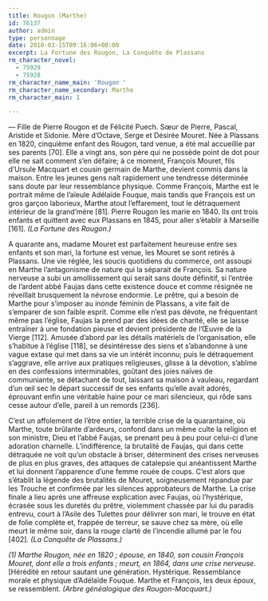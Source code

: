 ```yaml
---
title: Rougon (Marthe)
id: 76137
author: admin
type: personnage
date: 2010-03-15T09:16:06+00:00
excerpt: La Fortune des Rougon, La Conquête de Plassans
rm_character_novel:
  - 75929
  - 75928
rm_character_name_main: 'Rougon '
rm_character_name_secondary: Marthe
rm_character_main: 1

---
```

— Fille de Pierre Rougon et de Félicité Puech. Sœur de Pierre, Pascal, Aristide et Sidonie. Mère d&rsquo;Octave, Serge et Désirée Mouret. Née à Plassans en 1820, cinquième enfant des Rougon, tard venue, a été mal accueillie par ses parents [70]. Elle a vingt ans, son père qui ne possède point de dot pour elle ne sait comment s&rsquo;en défaire; à ce moment, François Mouret, fils d&rsquo;Ursule Macquart et cousin germain de Marthe, devient commis dans la maison. Entre les jeunes gens naît rapidement une tendresse déterminée sans doute par leur ressemblance physique. Comme François, Marthe est le portrait même de l&rsquo;aïeule Adélaïde Fouque, mais tandis que François est un gros garçon laborieux, Marthe atout l&rsquo;effarement, tout le détraquement intérieur de la grand&rsquo;mère [81]. Pierre Rougon les marie en 1840. Ils ont trois enfants et quittent avec eux Plassans en 1845, pour aller s&rsquo;établir à Marseille [161]. _(La Fortune des Rougon.)_

A quarante ans, madame Mouret est parfaitement heureuse entre ses enfants et son mari, la fortune est venue, les Mouret se sont retirés à Plassans. Une vie réglée, les soucis quotidiens du commerce, ont assoupi en Marthe l&rsquo;antagonisme de nature qui la séparait de François. Sa nature nerveuse a subi un amollissement qui serait sans doute définitif, si l&rsquo;entrée de l&rsquo;ardent abbé Faujas dans cette existence douce et comme résignée ne réveillait brusquement la névrose endormie. Le prêtre, qui a besoin de Marthe pour s&rsquo;imposer au inonde féminin de Plassans, a vite fait de s&rsquo;emparer de son faible esprit. Comme elle n&rsquo;est pas dévote, ne fréquentant même pas l&rsquo;église, Faujas la prend par des idées de charité, elle se laisse entraîner à une fondation pieuse et devient présidente de l&rsquo;Œuvre de la Vierge [112]. Amusée d&rsquo;abord par les détails matériels de l&rsquo;organisation, elle s&rsquo;habitue à l&rsquo;église [118], se désintéresse des siens et s&rsquo;abandonne à une vague extase qui met dans sa vie un intérêt inconnu; puis le détraquement s&rsquo;aggrave, elle arrive aux pratiques religieuses, glisse à la dévotion, s&rsquo;abîme en des confessions interminables, goûtant des joies naïves de communiante, se détachant de tout, laissant sa maison à vauleau, regardant d&rsquo;un œil sec le départ successif de ses enfants qu&rsquo;elle avait adorés, éprouvant enfin une véritable haine pour ce mari silencieux, qui rôde sans cesse autour d&rsquo;elle, pareil à un remords [236].

C&rsquo;est un affolement de l&rsquo;être entier, la terrible crise de la quarantaine, où Marthe, toute brûlante d&rsquo;ardeurs, confond dans un même culte la religion et son ministre, Dieu et l&rsquo;abbé Faujas, se prenant peu à peu pour celui-ci d&rsquo;une adoration charnelle. L&rsquo;indifférence, la brutalité de Faujas, qui dans cette détraquée ne voit qu&rsquo;un obstacle à briser, déterminent des crises nerveuses de plus en plus graves, des attaques de catalepsie qui anéantissent Marthe et lui donnent l&rsquo;apparence d&rsquo;une femme rouée de coups. C&rsquo;est alors que s&rsquo;établit la légende des brutalités de Mouret, soigneusement répandue par les Trouche et confirmée par les silences approbateurs de Marthe. La crise finale a lieu après une affreuse explication avec Faujas, où l&rsquo;hystérique, écrasée sous les duretés du prêtre, violemment chassée par lui du paradis entrevu, court à l&rsquo;Asile des Tulettes pour délivrer son mari, le trouve en état de folie complète et, frappée de terreur, se sauve chez sa mère, où elle meurt le même soir, dans la rouge clarté de l&rsquo;incendie allumé par le fou [402]_. (La Conquête de Plassans.)_

_(1) Marthe Rougon, née en 1820 ; épouse, en 1840, son cousin François Mouret, dont elle a trois enfants ; meurt, en 1864, dans une crise nerveuse._ [Hérédité en retour sautant une génération. Hystérique. Ressemblance morale et physique d&rsquo;Adélaïde Fouque. Marthe et François, les deux époux, se ressemblent. _(Arbre généalogique des Rougon-Macquart.)_